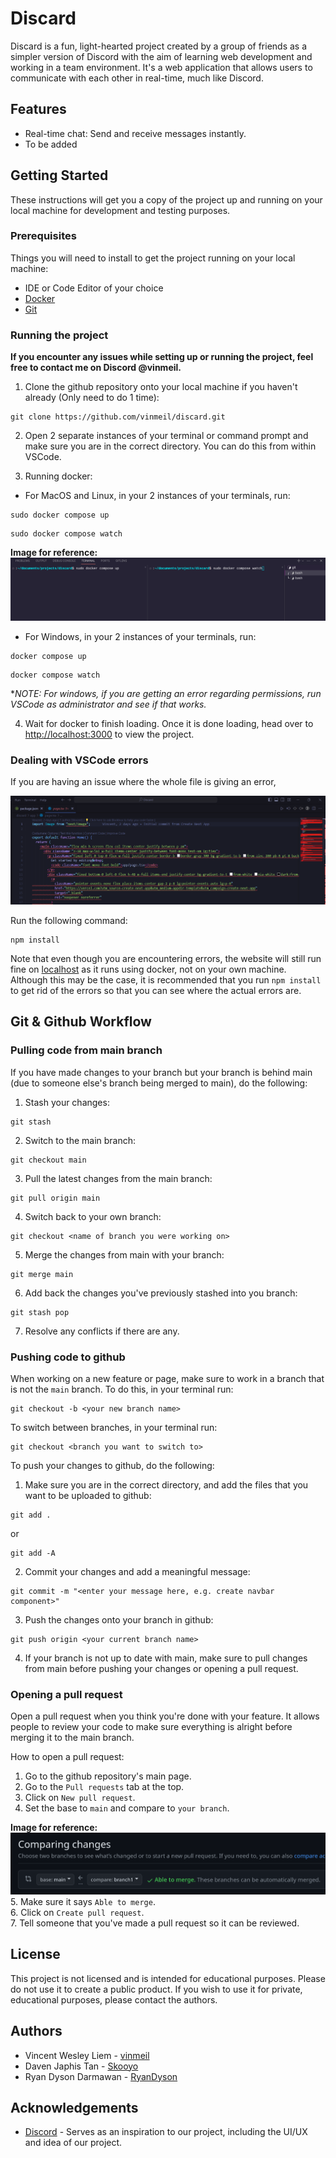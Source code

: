 # Discard

Discard is a fun, light-hearted project created by a group of friends as a simpler version of Discord with the aim of learning web development and working in a team environment. It's a web application that allows users to communicate with each other in real-time, much like Discord.

## Features

- Real-time chat: Send and receive messages instantly.
- To be added

## Getting Started

These instructions will get you a copy of the project up and running on your local machine for development and testing purposes.

### Prerequisites

Things you will need to install to get the project running on your local machine:
- IDE or Code Editor of your choice
- [Docker](https://www.docker.com/products/docker-desktop/)
- [Git](https://git-scm.com/book/en/v2/Getting-Started-Installing-Git)

### Running the project


**If you encounter any issues while setting up or running the project, feel free to contact me on Discord @vinmeil.**

1. Clone the github repository onto your local machine if you haven't already (Only need to do 1 time):
```
git clone https://github.com/vinmeil/discard.git
```

2. Open 2 separate instances of your terminal or command prompt and make sure you are in the correct directory. You can do this from within VSCode.

3. Running docker:
- For MacOS and Linux, in your 2 instances of your terminals, run:
```
sudo docker compose up
```
```
sudo docker compose watch
```

**Image for reference:**
![Running docker in terminal](mdassets/dockerterminal.png)

- For Windows, in your 2 instances of your terminals, run:
```
docker compose up
```
```
docker compose watch
```

**NOTE: For windows, if you are getting an error regarding permissions, run VSCode as administrator and see if that works.*

4. Wait for docker to finish loading. Once it is done loading, head over to [http://localhost:3000](http://localhost:3000) to view the project.

### Dealing with VSCode errors

If you are having an issue where the whole file is giving an error,

![alt text](mdassets/vscodeErrorimage.png)

Run the following command:
```
npm install
```

Note that even though you are encountering errors, the website will still run fine on [localhost](http://localhost:3000) as it runs using docker, not on your own machine. Although this may be the case, it is recommended that you run `npm install` to get rid of the errors so that you can see where the actual errors are.

## Git & Github Workflow

### Pulling code from main branch

If you have made changes to your branch but your branch is behind main (due to someone else's branch being merged to main), do the following:

1. Stash your changes:
```
git stash
```

2. Switch to the main branch:
```
git checkout main
```

3. Pull the latest changes from the main branch:
```
git pull origin main
```

4. Switch back to your own branch:
```
git checkout <name of branch you were working on>
```

5. Merge the changes from main with your branch:
```
git merge main
```

6. Add back the changes you've previously stashed into you branch:
```
git stash pop
```

7. Resolve any conflicts if there are any.

### Pushing code to github

When working on a new feature or page, make sure to work in a branch that is not the `main` branch. To do this, in your terminal run:
```
git checkout -b <your new branch name>
```

To switch between branches, in your terminal run:
```
git checkout <branch you want to switch to>
```

To push your changes to github, do the following:
1. Make sure you are in the correct directory, and add the files that you want to be uploaded to github:
```
git add .
```
or
```
git add -A
```

2. Commit your changes and add a meaningful message:
```
git commit -m "<enter your message here, e.g. create navbar component>"
```

3. Push the changes onto your branch in github:
```
git push origin <your current branch name>
```

4. If your branch is not up to date with main, make sure to pull changes from main before pushing your changes or opening a pull request.

### Opening a pull request

Open a pull request when you think you're done with your feature. It allows people to review your code to make sure everything is alright before merging it to the main branch.

How to open a pull request:

1. Go to the github repository's main page.
2. Go to the `Pull requests` tab at the top.
3. Click on `New pull request`.
4. Set the base to `main` and compare to `your branch`.

**Image for reference:**
![alt text](mdassets/primage.png)
5. Make sure it says `Able to merge`.\
6. Click on `Create pull request`.\
7. Tell someone that you've made a pull request so it can be reviewed.

## License

This project is not licensed and is intended for educational purposes. Please do not use it to create a public product. If you wish to use it for private, educational purposes, please contact the authors.

## Authors
- Vincent Wesley Liem - [vinmeil](https://github.com/vinmeil)
- Daven Japhis Tan - [Skooyo](https://github.com/Skooyo)
- Ryan Dyson Darmawan - [RyanDyson](https://github.com/RyanDyson)

## Acknowledgements
- [Discord](https://discord.com/) - Serves as an inspiration to our project, including the UI/UX and idea of our project.
